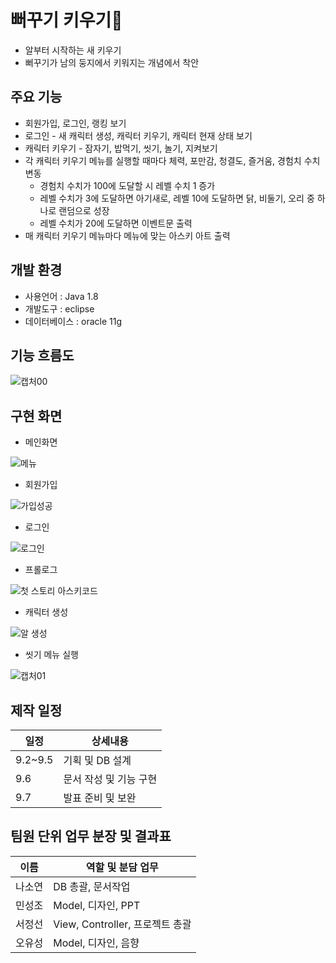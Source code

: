 
# 뻐꾸기 키우기🐣 
* 알부터 시작하는 새 키우기
* 뻐꾸기가 남의 둥지에서 키워지는 개념에서 착안


## 주요 기능
 * 회원가입, 로그인, 랭킹 보기 
 * 로그인 - 새 캐릭터 생성, 캐릭터 키우기, 캐릭터 현재 상태 보기
 * 캐릭터 키우기 - 잠자기, 밥먹기, 씻기, 놀기, 지켜보기
 * 각 캐릭터 키우기 메뉴를 실행할 때마다 체력, 포만감, 청결도, 즐거움, 경험치 수치 변동
    * 경험치 수치가 100에 도달할 시 레벨 수치 1 증가
    * 레벨 수치가 3에 도달하면 아기새로, 레벨 10에 도달하면 닭, 비둘기, 오리 중 하나로 랜덤으로 성장
    * 레벨 수치가 20에 도달하면 이벤트문 출력  
 * 매 캐릭터 키우기 메뉴마다 메뉴에 맞는 아스키 아트 출력 

## 개발 환경
* 사용언어 : Java 1.8
* 개발도구 : eclipse
* 데이터베이스 : oracle 11g

## 기능 흐름도
![캡처00](https://user-images.githubusercontent.com/112371684/189009679-e41f8314-266b-494a-b45c-91816c0a9f8a.PNG)


## 구현 화면 
* 메인화면 

![메뉴](https://user-images.githubusercontent.com/112380364/189011709-3ec85e76-834f-4ad4-96fa-123232d42e8c.PNG)

* 회원가입

![가입성공](https://user-images.githubusercontent.com/112380364/189011904-462442bb-43d6-4020-a9bd-5afdec251118.PNG)

* 로그인

![로그인](https://user-images.githubusercontent.com/112380364/189011616-44680309-5ed6-4396-9949-4b0f3b745bd3.PNG)

* 프롤로그

![첫 스토리 아스키코드](https://user-images.githubusercontent.com/112380364/189012143-72da6083-7a51-463c-8343-8c45a9590eb9.PNG)

* 캐릭터 생성

![알 생성](https://user-images.githubusercontent.com/112380364/189012237-6798acc3-802d-483d-bfe7-fb87f9c0bc4c.PNG)

 * 씻기 메뉴 실행

![캡처01](https://user-images.githubusercontent.com/112371684/189012763-d8a73353-8d74-4b08-9088-bc196c0b39c3.PNG)



## 제작 일정
일정|상세내용
---|---|
9.2~9.5|기획 및 DB 설계
9.6|문서 작성 및 기능 구현
9.7|발표 준비 및 보완


## 팀원 단위 업무 분장 및 결과표
이름|역할 및 분담 업무
---|---|
나소연|DB 총괄, 문서작업
민성조|Model, 디자인, PPT
서정선|View, Controller, 프로젝트 총괄
오유성|Model, 디자인, 음향

